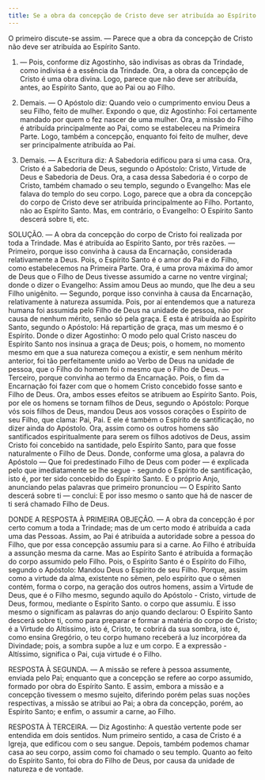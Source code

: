 ```yaml
---
title: Se a obra da concepção de Cristo deve ser atribuída ao Espírito Santo
---
```


O primeiro discute-se assim. — Parece que a obra da concepção de Cristo não deve ser atribuída ao Espírito Santo.  

1. — Pois, conforme diz Agostinho, são indivisas as obras da Trindade, como indivisa é a essência da Trindade. Ora, a obra da concepção de Cristo é uma obra divina. Logo, parece que não deve ser atribuída, antes, ao Espírito Santo, que ao Pai ou ao Filho.  

2. Demais. — O Apóstolo diz: Quando veio o cumprimento enviou Deus a seu Filho, feito de mulher. Expondo o que, diz Agostinho: Foi certamente mandado por quem o fez nascer de uma mulher. Ora, a missão do Filho é atribuída principalmente ao Pai, como se estabeleceu na Primeira Parte. Logo, também a concepção, enquanto foi feito de mulher, deve ser principalmente atribuída ao Pai.  

3. Demais. — A Escritura diz: A Sabedoria edificou para si uma casa. Ora, Cristo é a Sabedoria de Deus, segundo o Apóstolo: Cristo, Virtude de Deus e Sabedoria de Deus. Ora, a casa dessa Sabedoria é o corpo de Cristo, também chamado o seu templo, segundo o Evangelho: Mas ele falava do templo do seu corpo. Logo, parece que a obra da concepção do corpo de Cristo deve ser atribuída principalmente ao Filho. Portanto, não ao Espírito Santo.  Mas, em contrário, o Evangelho: O Espírito Santo descerá sobre ti, etc.  

SOLUÇÃO. — A obra da concepção do corpo de Cristo foi realizada por toda a Trindade. Mas é atribuída ao Espírito Santo, por três razões. — Primeiro, porque isso convinha à causa da Encarnação, considerada relativamente a Deus. Pois, o Espírito Santo é o amor do Pai e do Filho, como estabelecemos na Primeira Parte. Ora, é uma prova máxima do amor de Deus que o Filho de Deus tivesse assumido a carne no ventre virginal; donde o dizer o Evangelho: Assim amou Deus ao mundo, que lhe deu a seu Filho unigênito. — Segundo, porque isso convinha à causa da Encarnação, relativamente à natureza assumida. Pois, por aí entendemos que a natureza humana foi assumida pelo Filho de Deus na unidade de pessoa, não por causa de nenhum mérito, senão só pela graça. E esta é atribuída ao Espírito Santo, segundo o Apóstolo: Há repartição de graça, mas um mesmo é o Espírito. Donde o dizer Agostinho: O modo pelo qual Cristo nasceu do Espírito Santo nos insinua a graça de Deus; pois, o homem, no momento mesmo em que a sua natureza começou a existir, e sem nenhum mérito anterior, foi tão perfeitamente unido ao Verbo de Deus na unidade de pessoa, que o Filho do homem foi o mesmo que o Filho de Deus. — Terceiro, porque convinha ao termo da Encarnação. Pois, o fim da Encarnação foi fazer com que o homem Cristo concebido fosse santo e Filho de Deus. Ora, ambos esses efeitos se atribuem ao Espírito Santo. Pois, por ele os homens se tornam filhos de Deus, segundo o Apóstolo: Porque vós sois filhos de Deus, mandou Deus aos vossos corações o Espírito de seu Filho, que clama: Pai, Pai. E ele é também o Espírito de santificação, no dizer ainda do Apóstolo. Ora, assim como os outros homens são santificados espiritualmente para serem os filhos adotivos de Deus, assim Cristo foi concebido na santidade, pelo Espírito Santo, para que fosse naturalmente o Filho de Deus. Donde, conforme uma glosa, a palavra do Apóstolo — Que foi predestinado Filho de Deus com poder — é explicada pelo que imediatamente se lhe segue - segundo o Espírito de santificação, isto é, por ter sido concebido do Espírito Santo. E o próprio Anjo, anunciando pelas palavras que primeiro pronunciou — O Espírito Santo descerá sobre ti — conclui: E por isso mesmo o santo que há de nascer de ti será chamado Filho de Deus.  

DONDE A RESPOSTA À PRIMEIRA OBJEÇÃO. — A obra da concepção é por certo comum a toda a Trindade; mas de um certo modo é atribuída a cada uma das Pessoas. Assim, ao Pai é atribuída a autoridade sobre a pessoa do Filho, que por essa concepção assumiu para si a carne. Ao Filho é atribuída a assunção mesma da carne. Mas ao Espírito Santo é atribuída a formação do corpo assumido pelo Filho. Pois, o Espírito Santo é o Espírito do Filho, segundo o Apóstolo: Mandou Deus o Espírito de seu Filho. Porque, assim como a virtude da alma, existente no sêmen, pelo espírito que o sêmen contém, forma o corpo, na geração dos outros homens, assim a Virtude de Deus, que é o Filho mesmo, segundo aquilo do Apóstolo - Cristo, virtude de Deus, formou, mediante o Espírito Santo. o corpo que assumiu. E isso mesmo o significam as palavras do anjo quando declarou: O Espírito Santo descerá sobre ti, como para preparar e formar a matéria do corpo de Cristo; é a Virtude do Altíssimo, isto é, Cristo, te cobrirá da sua sombra, isto é, como ensina Gregório, o teu corpo humano receberá a luz incorpórea da Divindade; pois, a sombra supõe a luz e um corpo. E a expressão - Altíssimo, significa o Pai, cuja virtude é o Filho.  

RESPOSTA À SEGUNDA. — A missão se refere à pessoa assumente, enviada pelo Pai; enquanto que a concepção se refere ao corpo assumido, formado por obra do Espírito Santo. E assim, embora a missão e a concepção tivessem o mesmo sujeito, diferindo porém pelas suas noções respectivas, a missão se atribui ao Pai; a obra da concepção, porém, ao Espírito Santo; e enfim, o assumir a carne, ao Filho.  

RESPOSTA À TERCEIRA. — Diz Agostinho: A questão vertente pode ser entendida em dois sentidos. Num primeiro sentido, a casa de Cristo é a Igreja, que edificou com o seu sangue. Depois, também podemos chamar casa ao seu corpo, assim como foi chamado o seu templo. Quanto ao feito do Espírito Santo, foi obra do Filho de Deus, por causa da unidade de natureza e de vontade.